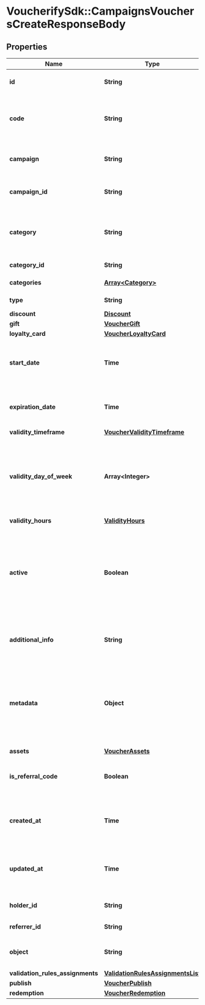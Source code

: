 # VoucherifySdk::CampaignsVouchersCreateResponseBody

## Properties

| Name | Type | Description | Notes |
| ---- | ---- | ----------- | ----- |
| **id** | **String** | Assigned by the Voucherify API, identifies the voucher. | [optional] |
| **code** | **String** | A code that identifies a voucher. Pattern can use all letters of the English alphabet, Arabic numerals, and special characters. | [optional] |
| **campaign** | **String** | A unique campaign name, identifies the voucher&#39;s parent campaign. | [optional] |
| **campaign_id** | **String** | Assigned by the Voucherify API, identifies the voucher&#39;s parent campaign. | [optional] |
| **category** | **String** | Tag defining the category that this voucher belongs to. Useful when listing vouchers using the List Vouchers endpoint. | [optional] |
| **category_id** | **String** | Unique category ID assigned by Voucherify. | [optional] |
| **categories** | [**Array&lt;Category&gt;**](Category.md) | Contains details about the category. | [optional] |
| **type** | **String** | Defines the type of the voucher.  | [optional] |
| **discount** | [**Discount**](Discount.md) |  | [optional] |
| **gift** | [**VoucherGift**](VoucherGift.md) |  | [optional] |
| **loyalty_card** | [**VoucherLoyaltyCard**](VoucherLoyaltyCard.md) |  | [optional] |
| **start_date** | **Time** | Activation timestamp defines when the code starts to be active in ISO 8601 format. Voucher is *inactive before* this date.  | [optional] |
| **expiration_date** | **Time** | Expiration timestamp defines when the code expires in ISO 8601 format.  Voucher is *inactive after* this date. | [optional] |
| **validity_timeframe** | [**VoucherValidityTimeframe**](VoucherValidityTimeframe.md) |  | [optional] |
| **validity_day_of_week** | **Array&lt;Integer&gt;** | Integer array corresponding to the particular days of the week in which the voucher is valid.  - &#x60;0&#x60; Sunday - &#x60;1&#x60; Monday - &#x60;2&#x60; Tuesday - &#x60;3&#x60; Wednesday - &#x60;4&#x60; Thursday - &#x60;5&#x60; Friday - &#x60;6&#x60; Saturday | [optional] |
| **validity_hours** | [**ValidityHours**](ValidityHours.md) |  | [optional] |
| **active** | **Boolean** | A flag to toggle the voucher on or off. You can disable a voucher even though it&#39;s within the active period defined by the &#x60;start_date&#x60; and &#x60;expiration_date&#x60;.    - &#x60;true&#x60; indicates an *active* voucher - &#x60;false&#x60; indicates an *inactive* voucher | [optional] |
| **additional_info** | **String** | An optional field to keep any extra textual information about the code such as a code description and details. | [optional] |
| **metadata** | **Object** | The metadata object stores all custom attributes assigned to the code. A set of key/value pairs that you can attach to a voucher object. It can be useful for storing additional information about the voucher in a structured format. | [optional] |
| **assets** | [**VoucherAssets**](VoucherAssets.md) |  | [optional] |
| **is_referral_code** | **Boolean** | Flag indicating whether this voucher is a referral code; &#x60;true&#x60; for campaign type &#x60;REFERRAL_PROGRAM&#x60;. | [optional] |
| **created_at** | **Time** | Timestamp representing the date and time when the voucher was created. The value is shown in the ISO 8601 format. | [optional] |
| **updated_at** | **Time** | Timestamp representing the date and time when the voucher was last updated in ISO 8601 format. | [optional] |
| **holder_id** | **String** | Unique identifier of the customer who owns the voucher. | [optional] |
| **referrer_id** | **String** | Unique identifier of the referring person. | [optional] |
| **object** | **String** | The type of the object represented by JSON. Default is &#x60;voucher&#x60;. | [optional][default to &#39;voucher&#39;] |
| **validation_rules_assignments** | [**ValidationRulesAssignmentsList**](ValidationRulesAssignmentsList.md) |  | [optional] |
| **publish** | [**VoucherPublish**](VoucherPublish.md) |  | [optional] |
| **redemption** | [**VoucherRedemption**](VoucherRedemption.md) |  | [optional] |

